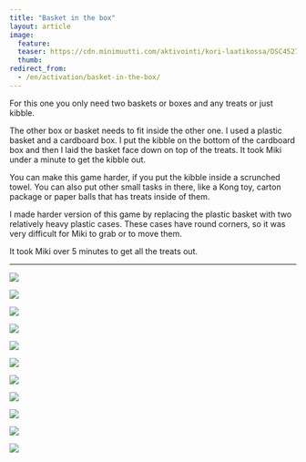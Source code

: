 ```yaml
---
title: "Basket in the box"
layout: article
image:
  feature:
  teaser: https://cdn.minimuutti.com/aktivointi/kori-laatikossa/DSC45276-245px.jpg
  thumb:
redirect_from:
  - /en/activation/basket-in-the-box/
---
```


For this one you only need two baskets or boxes and any treats or just kibble.

The other box or basket needs to fit inside the other one. I used a plastic basket and a cardboard box. I put the kibble on the bottom of the cardboard box and then I laid the basket face down on top of the treats. It took Miki under a minute to get the kibble out.

You can make this game harder, if you put the kibble inside a scrunched towel. You can also put other small tasks in there, like a Kong toy, carton package or paper balls that has treats inside of them.

I made harder version of this game by replacing the plastic basket with two relatively heavy plastic cases. These cases have round corners, so it was very difficult for Miki to grab or to move them.

It took Miki over 5 minutes to get all the treats out.

---

![](https://cdn.minimuutti.com/aktivointi/kori-laatikossa/DSC45195-800px.jpg)

![](https://cdn.minimuutti.com/aktivointi/kori-laatikossa/DSC45080-800px.jpg)

![](https://cdn.minimuutti.com/aktivointi/kori-laatikossa/DSC45152-800px.jpg)

![](https://cdn.minimuutti.com/aktivointi/kori-laatikossa/DSC45154-800px.jpg)

![](https://cdn.minimuutti.com/aktivointi/kori-laatikossa/DSC45181-800px.jpg)

![](https://cdn.minimuutti.com/aktivointi/kori-laatikossa/DSC45228-800px.jpg)

![](https://cdn.minimuutti.com/aktivointi/kori-laatikossa/DSC45276-800px.jpg)

![](https://cdn.minimuutti.com/aktivointi/kori-laatikossa/DSC48671-800px.jpg)

![](https://cdn.minimuutti.com/aktivointi/kori-laatikossa/DSC48676-800px.jpg)

![](https://cdn.minimuutti.com/aktivointi/kori-laatikossa/DSC48732-800px.jpg)

![](https://cdn.minimuutti.com/aktivointi/kori-laatikossa/DSC48682-800px.jpg)
